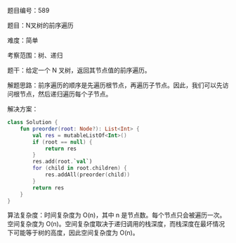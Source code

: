 题目编号：589

题目：N叉树的前序遍历

难度：简单

考察范围：树、递归

题干：给定一个 N 叉树，返回其节点值的前序遍历。

解题思路：前序遍历的顺序是先遍历根节点，再遍历子节点。因此，我们可以先访问根节点，然后递归遍历每个子节点。

解决方案：

```kotlin
class Solution {
    fun preorder(root: Node?): List<Int> {
        val res = mutableListOf<Int>()
        if (root == null) {
            return res
        }
        res.add(root.`val`)
        for (child in root.children) {
            res.addAll(preorder(child))
        }
        return res
    }
}
```

算法复杂度：时间复杂度为 O(n)，其中 n 是节点数。每个节点只会被遍历一次。空间复杂度为 O(n)。空间复杂度取决于递归调用的栈深度，而栈深度在最坏情况下可能等于树的高度，因此空间复杂度为 O(n)。